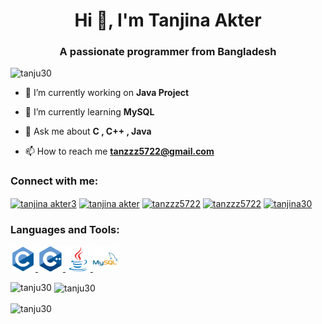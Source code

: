<h1 align="center">Hi 👋, I'm Tanjina Akter</h1>
<h3 align="center">A passionate programmer from Bangladesh</h3>

<p align="left"> <img src="https://komarev.com/ghpvc/?username=tanju30&label=Profile%20views&color=0e75b6&style=flat" alt="tanju30" /> </p>

- 🔭 I’m currently working on **Java Project**

- 🌱 I’m currently learning **MySQL**

- 💬 Ask me about **C , C++ , Java**

- 📫 How to reach me **tanzzz5722@gmail.com**

<h3 align="left">Connect with me:</h3>
<p align="left">
<a href="https://linkedin.com/in/tanjina akter3" target="blank"><img align="center" src="https://raw.githubusercontent.com/rahuldkjain/github-profile-readme-generator/master/src/images/icons/Social/linked-in-alt.svg" alt="tanjina akter3" height="30" width="40" /></a>
<a href="https://fb.com/tanjina akter" target="blank"><img align="center" src="https://raw.githubusercontent.com/rahuldkjain/github-profile-readme-generator/master/src/images/icons/Social/facebook.svg" alt="tanjina akter" height="30" width="40" /></a>
<a href="https://instagram.com/tanzzz5722" target="blank"><img align="center" src="https://raw.githubusercontent.com/rahuldkjain/github-profile-readme-generator/master/src/images/icons/Social/instagram.svg" alt="tanzzz5722" height="30" width="40" /></a>
<a href="https://codeforces.com/profile/tanzzz5722" target="blank"><img align="center" src="https://raw.githubusercontent.com/rahuldkjain/github-profile-readme-generator/master/src/images/icons/Social/codeforces.svg" alt="tanzzz5722" height="30" width="40" /></a>
<a href="https://www.leetcode.com/tanjina30" target="blank"><img align="center" src="https://raw.githubusercontent.com/rahuldkjain/github-profile-readme-generator/master/src/images/icons/Social/leet-code.svg" alt="tanjina30" height="30" width="40" /></a>
</p>

<h3 align="left">Languages and Tools:</h3>
<p align="left"> <a href="https://www.cprogramming.com/" target="_blank" rel="noreferrer"> <img src="https://raw.githubusercontent.com/devicons/devicon/master/icons/c/c-original.svg" alt="c" width="40" height="40"/> </a> <a href="https://www.w3schools.com/cpp/" target="_blank" rel="noreferrer"> <img src="https://raw.githubusercontent.com/devicons/devicon/master/icons/cplusplus/cplusplus-original.svg" alt="cplusplus" width="40" height="40"/> </a> <a href="https://www.java.com" target="_blank" rel="noreferrer"> <img src="https://raw.githubusercontent.com/devicons/devicon/master/icons/java/java-original.svg" alt="java" width="40" height="40"/> </a> <a href="https://www.mysql.com/" target="_blank" rel="noreferrer"> <img src="https://raw.githubusercontent.com/devicons/devicon/master/icons/mysql/mysql-original-wordmark.svg" alt="mysql" width="40" height="40"/> </a> </p>

<p><img align="left" src="https://github-readme-stats.vercel.app/api/top-langs?username=tanju30&show_icons=true&locale=en&layout=compact" alt="tanju30" /></p>

<p>&nbsp;<img align="center" src="https://github-readme-stats.vercel.app/api?username=tanju30&show_icons=true&locale=en" alt="tanju30" /></p>

<p><img align="center" src="https://github-readme-streak-stats.herokuapp.com/?user=tanju30&" alt="tanju30" /></p>
